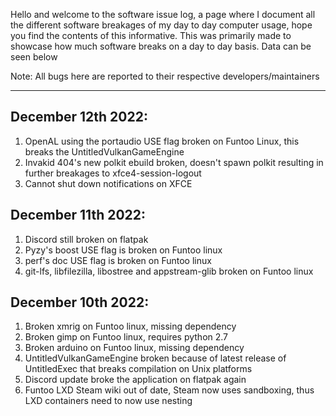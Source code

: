 Hello and welcome to the software issue log, a page where I document all the different software breakages of my day to day computer usage, hope you find
the contents of this informative. This was primarily made to showcase how much software breaks on a day to day basis. Data can be seen below

Note: All bugs here are reported to their respective developers/maintainers

----

## December 12th 2022:
1. OpenAL using the portaudio USE flag broken on Funtoo Linux, this breaks the UntitledVulkanGameEngine
2. Invakid 404's new polkit ebuild broken, doesn't spawn polkit resulting in further breakages to xfce4-session-logout
3. Cannot shut down notifications on XFCE

## December 11th 2022:
1. Discord still broken on flatpak
2. Pyzy's boost USE flag is broken on Funtoo linux
3. perf's doc USE flag is broken on Funtoo linux
4. git-lfs, libfilezilla, libostree and appstream-glib broken on Funtoo linux

## December 10th 2022:
1. Broken xmrig on Funtoo linux, missing dependency
2. Broken gimp on Funtoo linux, requires python 2.7
3. Broken arduino on Funtoo linux, missing dependency
4. UntitledVulkanGameEngine broken because of latest release of UntitledExec that breaks compilation on Unix platforms
6. Discord update broke the application on flatpak again
7. Funtoo LXD Steam wiki out of date, Steam now uses sandboxing, thus LXD containers need to now use nesting
